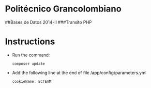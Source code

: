 Politécnico Grancolombiano
=============
##Bases de Datos 2014-II
###Transito PHP

Instructions
=============
* Run the command:
    ```
    composer update
    ```

* Add the following line at the end of file /app/config/parameters.yml
    ```
    cookieName: ECTEAM
    ```
